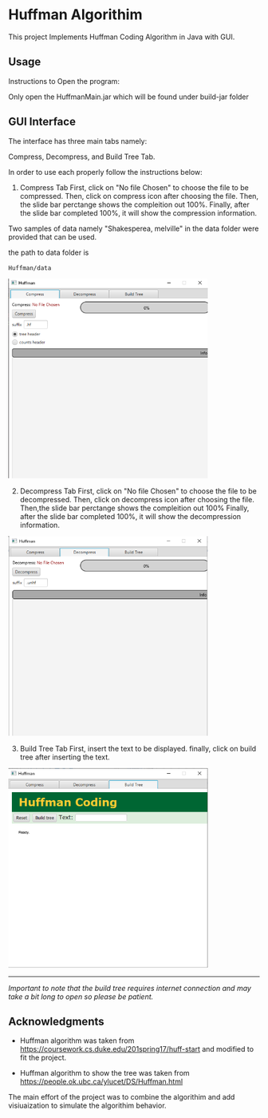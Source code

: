 
# Huffman Algorithim

This project Implements Huffman Coding Algorithm in Java with GUI.

## Usage

Instructions to Open the program:

Only open the HuffmanMain.jar which will be found under build-jar folder


## GUI Interface

The interface has three main tabs namely:

Compress, Decompress, and Build Tree Tab.

In order to use each properly follow the instructions below:


1. Compress Tab
   First, click on "No file Chosen" to choose the file to be compressed. Then, click on compress icon after choosing the file. Then, the slide bar perctange shows the compleition out 100%. Finally, after the slide bar completed 100%, it will show the compression information.

  Two samples of data namely "Shakesperea, melville" in the data folder were provided that can be used.
  
  the path to data folder is 
  ```
  Huffman/data
  ```
  
<img src="https://github.com/CreativeSelf0/Huffman/blob/main/gui-image/compress-tab.png" width="400" height="400" />


2. Decompress Tab
    First, click on "No file Chosen" to choose the file to be decompressed. Then, click on decompress icon after choosing the file. Then,the slide bar perctange shows the compleition out 100%
    Finally, after the slide bar completed 100%, it will show the decompression information.

<img src="https://github.com/CreativeSelf0/Huffman/blob/main/gui-image/decompress-tab.png" width="400" height="400" />

3. Build Tree Tab
    First, insert the text to be displayed.
    finally, click on build tree after inserting the text.

<img src="https://github.com/CreativeSelf0/Huffman/blob/main/gui-image/buildtree-tab.png" width="400" height="400" />

---

*Important to note that the build tree requires internet connection and may take a bit long to open so please be patient.*


## Acknowledgments

- Huffman algorithm was taken from https://coursework.cs.duke.edu/201spring17/huff-start and modified to fit the project.

- Huffman algorithm to show the tree was taken from https://people.ok.ubc.ca/ylucet/DS/Huffman.html 

The main effort of the project was to combine the algorithim and add visiuaization to simulate the algorithim behavior.


